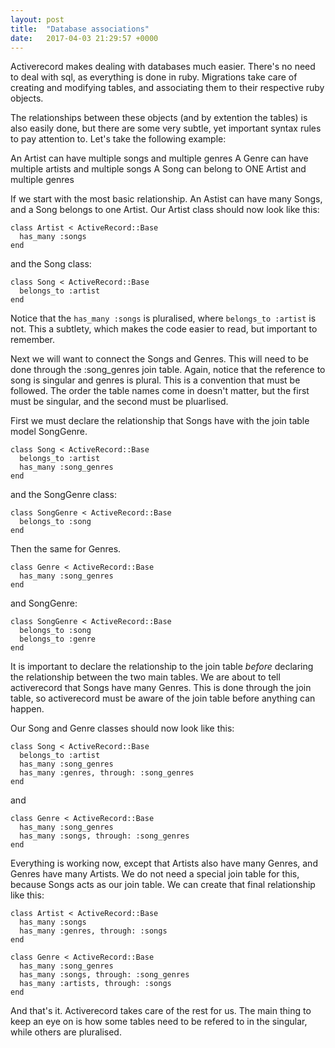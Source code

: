 ```yaml
---
layout: post
title:  "Database associations"
date:   2017-04-03 21:29:57 +0000
---
```



Activerecord makes dealing with databases much easier. There's no need to deal with sql, as everything is done in ruby. Migrations take care of creating and modifying tables, and associating them to their respective ruby objects.

The relationships between these objects (and by extention the tables) is also easily done, but there are some very subtle, yet important syntax rules to pay attention to. Let's take the following example:

An Artist can have multiple songs and multiple genres
A Genre can have multiple artists and multiple songs
A Song can belong to ONE Artist and multiple genres

If we start with the most basic relationship. An Astist can have many Songs, and a Song belongs to one Artist. Our Artist class should now look like this:

```
class Artist < ActiveRecord::Base
  has_many :songs
end
```

and the Song class:

```
class Song < ActiveRecord::Base
  belongs_to :artist
end
```

Notice that the `has_many :songs` is pluralised, where `belongs_to :artist` is not. This a subtlety, which makes the code easier to read, but important to remember.

Next we will want to connect the Songs and Genres. This will need to be done through the :song_genres join table. Again, notice that the reference to song is singular and genres is plural. This is a convention that must be followed. The order the table names come in doesn't matter, but the first must be singular, and the second must be pluarlised.

First we must declare the relationship that Songs have with the join table model SongGenre. 

```
class Song < ActiveRecord::Base
  belongs_to :artist
  has_many :song_genres
end
```

and the SongGenre class:

```
class SongGenre < ActiveRecord::Base
  belongs_to :song
end
```

Then the same for Genres.

```
class Genre < ActiveRecord::Base
  has_many :song_genres
end
```

and SongGenre:

```
class SongGenre < ActiveRecord::Base
  belongs_to :song
  belongs_to :genre
end
```

It is important to declare the relationship to the join table *before* declaring the relationship between the two main tables. We are about to tell activerecord that Songs have many Genres. This is done through the join table, so activerecord must be aware of the join table before anything can happen.

Our Song and Genre classes should now look like this:

```
class Song < ActiveRecord::Base
  belongs_to :artist
  has_many :song_genres
  has_many :genres, through: :song_genres
end
```

and

```
class Genre < ActiveRecord::Base
  has_many :song_genres
  has_many :songs, through: :song_genres
end
```

Everything is working now, except that Artists also have many Genres, and Genres have many Artists. We do not need a special join table for this, because Songs acts as our join table. We can create that final relationship like this:

```
class Artist < ActiveRecord::Base
  has_many :songs
  has_many :genres, through: :songs
end
```

```
class Genre < ActiveRecord::Base
  has_many :song_genres
  has_many :songs, through: :song_genres
  has_many :artists, through: :songs
end
```


And that's it. Activerecord takes care of the rest for us. The main thing to keep an eye on is how some tables need to be refered to in the singular, while others are pluralised.
